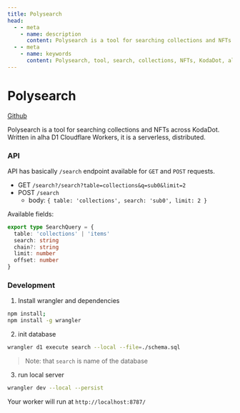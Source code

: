 ```yaml
---
title: Polysearch
head:
  - - meta
    - name: description
      content: Polysearch is a tool for searching collections and NFTs across KodaDot. It is written in alha D1 Cloudflare Workers, making it a serverless, distributed solution. The API provides a `/search` endpoint that supports both GET and POST requests. The tool allows searching for collections and items, with options for specifying the search table, search query, chain, limit, and offset. To start using Polysearch, install wrangler and its dependencies, initialize the database, and run the local server. The worker will run at http://localhost:8787/.
  - - meta
    - name: keywords
      content: Polysearch, tool, search, collections, NFTs, KodaDot, alha D1 Cloudflare Workers, serverless, distributed, API, GET request, POST request, search endpoint, search table, search query, chain, limit, offset, install wrangler, dependencies, initialize database, local server, worker, localhost:8787
---
```



# Polysearch

[Github](https://github.com/kodadot/workers/tree/main/polysearch)

Polysearch is a tool for searching collections and NFTs across KodaDot.
Written in alha D1 Cloudflare Workers, it is a serverless, distributed.

### API

API has basically `/search` endpoint available for `GET` and `POST` requests.

- GET `/search?/search?table=collections&q=sub0&limit=2`
- POST `/search`
  - body: `{ table: 'collections', search: 'sub0', limit: 2 }`

Available fields:

```ts
export type SearchQuery = {
  table: 'collections' | 'items'
  search: string
  chain?: string
  limit: number
  offset: number
}
```


### Development

1. Install wrangler and dependencies

```bash
npm install;
npm install -g wrangler
```

2. init database 
```bash
wrangler d1 execute search --local --file=./schema.sql
```

> Note: that `search` is name of the database


3. run local server
```bash
wrangler dev --local --persist
```

Your worker will run at `http://localhost:8787/`

